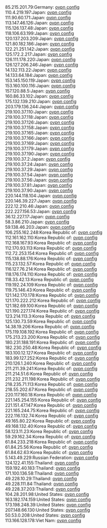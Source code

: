 85.215.201.79:Germany: [ovpn config](vpn/85_215_201_79.ovpn)  
110.4.219.197:Japan: [ovpn config](vpn/110_4_219_197.ovpn)  
111.90.60.171:Japan: [ovpn config](vpn/111_90_60_171.ovpn)  
113.147.46.126:Japan: [ovpn config](vpn/113_147_46_126.ovpn)  
115.126.137.48:Japan: [ovpn config](vpn/115_126_137_48.ovpn)  
118.106.63.199:Japan: [ovpn config](vpn/118_106_63_199.ovpn)  
120.137.203.209:Japan: [ovpn config](vpn/120_137_203_209.ovpn)  
121.80.182.186:Japan: [ovpn config](vpn/121_80_182_186.ovpn)  
122.21.251.142:Japan: [ovpn config](vpn/122_21_251_142.ovpn)  
125.172.2.217:Japan: [ovpn config](vpn/125_172_2_217.ovpn)  
126.111.178.220:Japan: [ovpn config](vpn/126_111_178_220.ovpn)  
126.127.206.246:Japan: [ovpn config](vpn/126_127_206_246.ovpn)  
14.132.113.22:Japan: [ovpn config](vpn/14_132_113_22.ovpn)  
14.133.64.184:Japan: [ovpn config](vpn/14_133_64_184.ovpn)  
153.145.150.119:Japan: [ovpn config](vpn/153_145_150_119.ovpn)  
153.160.100.116:Japan: [ovpn config](vpn/153_160_100_116.ovpn)  
157.120.88.5:Japan: [ovpn config](vpn/157_120_88_5.ovpn)  
160.86.33.102:Japan: [ovpn config](vpn/160_86_33_102.ovpn)  
175.132.139.210:Japan: [ovpn config](vpn/175_132_139_210.ovpn)  
203.179.136.244:Japan: [ovpn config](vpn/203_179_136_244.ovpn)  
219.100.37.110:Japan: [ovpn config](vpn/219_100_37_110.ovpn)  
219.100.37.118:Japan: [ovpn config](vpn/219_100_37_118.ovpn)  
219.100.37.126:Japan: [ovpn config](vpn/219_100_37_126.ovpn)  
219.100.37.158:Japan: [ovpn config](vpn/219_100_37_158.ovpn)  
219.100.37.165:Japan: [ovpn config](vpn/219_100_37_165.ovpn)  
219.100.37.166:Japan: [ovpn config](vpn/219_100_37_166.ovpn)  
219.100.37.169:Japan: [ovpn config](vpn/219_100_37_169.ovpn)  
219.100.37.179:Japan: [ovpn config](vpn/219_100_37_179.ovpn)  
219.100.37.190:Japan: [ovpn config](vpn/219_100_37_190.ovpn)  
219.100.37.2:Japan: [ovpn config](vpn/219_100_37_2.ovpn)  
219.100.37.24:Japan: [ovpn config](vpn/219_100_37_24.ovpn)  
219.100.37.29:Japan: [ovpn config](vpn/219_100_37_29.ovpn)  
219.100.37.54:Japan: [ovpn config](vpn/219_100_37_54.ovpn)  
219.100.37.56:Japan: [ovpn config](vpn/219_100_37_56.ovpn)  
219.100.37.81:Japan: [ovpn config](vpn/219_100_37_81.ovpn)  
219.100.37.90:Japan: [ovpn config](vpn/219_100_37_90.ovpn)  
220.144.118.104:Japan: [ovpn config](vpn/220_144_118_104.ovpn)  
220.146.39.227:Japan: [ovpn config](vpn/220_146_39_227.ovpn)  
222.12.210.46:Japan: [ovpn config](vpn/222_12_210_46.ovpn)  
222.227.156.53:Japan: [ovpn config](vpn/222_227_156_53.ovpn)  
36.12.227.17:Japan: [ovpn config](vpn/36_12_227_17.ovpn)  
58.3.86.210:Japan: [ovpn config](vpn/58_3_86_210.ovpn)  
59.138.46.203:Japan: [ovpn config](vpn/59_138_46_203.ovpn)  
106.255.162.248:Korea Republic of: [ovpn config](vpn/106_255_162_248.ovpn)  
112.161.162.110:Korea Republic of: [ovpn config](vpn/112_161_162_110.ovpn)  
112.168.167.93:Korea Republic of: [ovpn config](vpn/112_168_167_93.ovpn)  
112.170.93.113:Korea Republic of: [ovpn config](vpn/112_170_93_113.ovpn)  
112.72.253.154:Korea Republic of: [ovpn config](vpn/112_72_253_154.ovpn)  
115.138.88.176:Korea Republic of: [ovpn config](vpn/115_138_88_176.ovpn)  
115.23.132.57:Korea Republic of: [ovpn config](vpn/115_23_132_57.ovpn)  
116.127.76.214:Korea Republic of: [ovpn config](vpn/116_127_76_214.ovpn)  
118.176.174.110:Korea Republic of: [ovpn config](vpn/118_176_174_110.ovpn)  
118.33.42.13:Korea Republic of: [ovpn config](vpn/118_33_42_13.ovpn)  
119.192.24.109:Korea Republic of: [ovpn config](vpn/119_192_24_109.ovpn)  
119.75.146.43:Korea Republic of: [ovpn config](vpn/119_75_146_43.ovpn)  
121.142.170.178:Korea Republic of: [ovpn config](vpn/121_142_170_178.ovpn)  
121.170.222.212:Korea Republic of: [ovpn config](vpn/121_170_222_212.ovpn)  
121.182.69.100:Korea Republic of: [ovpn config](vpn/121_182_69_100.ovpn)  
121.190.227.174:Korea Republic of: [ovpn config](vpn/121_190_227_174.ovpn)  
123.214.113.3:Korea Republic of: [ovpn config](vpn/123_214_113_3.ovpn)  
125.130.73.59:Korea Republic of: [ovpn config](vpn/125_130_73_59.ovpn)  
14.38.19.206:Korea Republic of: [ovpn config](vpn/14_38_19_206.ovpn)  
175.119.108.192:Korea Republic of: [ovpn config](vpn/175_119_108_192.ovpn)  
175.213.23.200:Korea Republic of: [ovpn config](vpn/175_213_23_200.ovpn)  
180.231.188.191:Korea Republic of: [ovpn config](vpn/180_231_188_191.ovpn)  
182.230.250.48:Korea Republic of: [ovpn config](vpn/182_230_250_48.ovpn)  
183.100.12.127:Korea Republic of: [ovpn config](vpn/183_100_12_127.ovpn)  
183.99.127.252:Korea Republic of: [ovpn config](vpn/183_99_127_252.ovpn)  
210.126.1.240:Korea Republic of: [ovpn config](vpn/210_126_1_240.ovpn)  
211.211.39.241:Korea Republic of: [ovpn config](vpn/211_211_39_241.ovpn)  
211.214.51.6:Korea Republic of: [ovpn config](vpn/211_214_51_6.ovpn)  
211.232.211.198:Korea Republic of: [ovpn config](vpn/211_232_211_198.ovpn)  
218.235.71.113:Korea Republic of: [ovpn config](vpn/218_235_71_113.ovpn)  
218.55.202.67:Korea Republic of: [ovpn config](vpn/218_55_202_67.ovpn)  
220.117.160.18:Korea Republic of: [ovpn config](vpn/220_117_160_18.ovpn)  
221.145.254.155:Korea Republic of: [ovpn config](vpn/221_145_254_155.ovpn)  
221.151.47.147:Korea Republic of: [ovpn config](vpn/221_151_47_147.ovpn)  
221.165.244.75:Korea Republic of: [ovpn config](vpn/221_165_244_75.ovpn)  
222.116.132.74:Korea Republic of: [ovpn config](vpn/222_116_132_74.ovpn)  
49.165.80.22:Korea Republic of: [ovpn config](vpn/49_165_80_22.ovpn)  
49.168.132.40:Korea Republic of: [ovpn config](vpn/49_168_132_40.ovpn)  
58.123.11.23:Korea Republic of: [ovpn config](vpn/58_123_11_23.ovpn)  
59.29.162.34:Korea Republic of: [ovpn config](vpn/59_29_162_34.ovpn)  
61.84.233.218:Korea Republic of: [ovpn config](vpn/61_84_233_218.ovpn)  
61.84.25.56:Korea Republic of: [ovpn config](vpn/61_84_25_56.ovpn)  
61.84.62.63:Korea Republic of: [ovpn config](vpn/61_84_62_63.ovpn)  
5.143.49.229:Russian Federation: [ovpn config](vpn/5_143_49_229.ovpn)  
124.122.41.155:Thailand: [ovpn config](vpn/124_122_41_155.ovpn)  
159.192.40.183:Thailand: [ovpn config](vpn/159_192_40_183.ovpn)  
171.100.136.58:Thailand: [ovpn config](vpn/171_100_136_58.ovpn)  
49.228.10.29:Thailand: [ovpn config](vpn/49_228_10_29.ovpn)  
49.228.111.84:Thailand: [ovpn config](vpn/49_228_111_84.ovpn)  
49.228.37.203:Thailand: [ovpn config](vpn/49_228_37_203.ovpn)  
104.28.201.98:United States: [ovpn config](vpn/104_28_201_98.ovpn)  
163.182.174.159:United States: [ovpn config](vpn/163_182_174_159.ovpn)  
173.198.248.39:United States: [ovpn config](vpn/173_198_248_39.ovpn)  
207.148.66.130:United States: [ovpn config](vpn/207_148_66_130.ovpn)  
50.53.0.208:United States: [ovpn config](vpn/50_53_0_208.ovpn)  
113.166.128.178:Viet Nam: [ovpn config](vpn/113_166_128_178.ovpn)  
